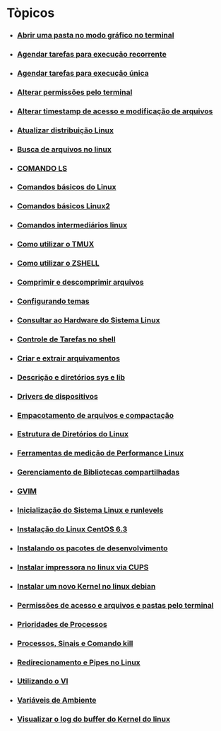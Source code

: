 # Tòpicos

* ### <a href="linux/OPENDIR.md" target="_self">Abrir uma pasta no modo gráfico no terminal</a>

* ### <a href="linux/AGENDARTAREFAS.md" target="_self">Agendar tarefas para execução recorrente</a>


* ### <a href="linux/AGENDARTAREFAS2.md" target="_self">Agendar tarefas para execução única</a>


* ### <a href="linux/ALTER-PERMISSAO.md" target="_self">Alterar permissões pelo terminal</a>

* ### <a href="linux/ALTERTIMESTAMP.md" target="_self">Alterar timestamp de acesso e modificação de arquivos</a>

* ### <a href="linux/UPDATE-DIST.md" target="_self">Atualizar distribuição Linux</a>

* ### <a href="linux/SEARCH-FILES.md " target="_self">Busca de arquivos no linux</a>

* ### <a href="linux/LS.md" target="_self">COMANDO LS</a>

* ### <a href="linux/COMANDOS-BASIC.md" target="_self">Comandos básicos do Linux</a>

* ### <a href="linux/COMANDOS-BASIC2.md" target="_self">Comandos básicos Linux2</a>

* ### <a href="linux/INTERMEDIARIO.md" target="_self">Comandos intermediários linux</a>

* ### <a href="linux/TMUX.md" target="_self">Como utilizar o TMUX</a>

* ### <a href="linux/ZSHELL.md" target="_self">Como utilizar o ZSHELL</a>
* ### <a href="linux/COMPRIMIR.md" target="_self">Comprimir e descomprimir arquivos</a>

* ### <a href="linux/THEMES.md" target="_self">Configurando temas</a>

* ### <a href="linux/HARDWARE.md" target="_self">Consultar ao Hardware do Sistema Linux</a>

* ### <a href="linux/SHELL-TAREF.md" target="_self">Controle de Tarefas no shell</a>

* ### <a href="linux/EXTRAIR.md" target="_self">Criar e extrair arquivamentos</a>

* ### <a href="linux/SYS-LIB.MD" target="_self">Descrição e diretórios sys e lib</a>

* ### <a href="linux/DRIVERS.md" target="_self">Drivers de dispositivos</a>

* ### <a href="linux/EMPACOTAMENTO.md" target="_self">Empacotamento de arquivos e compactação</a>

* ### <a href="linux/ESTRUTURA.md" target="_self">Estrutura de Diretórios do Linux</a>

* ### <a href="linux/MEDIÇÃO-PER.md" target="_self">Ferramentas de medição de Performance Linux</a>

* ### <a href="linux/BIBLIOTECAS.md" target="_self">Gerenciamento de Bibliotecas compartilhadas</a>

* ### <a href="linux/GVIM.md" target="_self">GVIM</a>

* ### <a href="linux/RUNLEVELS.md" target="_self">Inicialização do Sistema Linux e runlevels</a>

* ### <a href="linux/CENTOS.md" target="_self">Instalação do Linux CentOS 6.3</a>

* ### <a href="linux/PACOTES-DEV.md" target="_self">Instalando os pacotes de desenvolvimento</a>

* ### <a href="linux/IMPRESSORA.md" target="_self">Instalar impressora no linux via CUPS</a>

* ### <a href="linux/NEW-KERNEL.md" target="_self">Instalar um novo Kernel no linux debian</a>

* ### <a href="linux/PERMISSAO-ACESS.Md" target="_self">Permissões de acesso e arquivos e pastas pelo terminal</a>

* ### <a href="linux/PRIOR-PROC.md" target="_self">Prioridades de Processos</a>

* ### <a href="linux/PROC-SING-KILL.md" target="_self">Processos, Sinais e Comando kill</a>

* ### <a href="linux/PIPES-REDIRECT.md" target="_self">Redirecionamento e Pipes no Linux</a>

* ### <a href="linux/VI.md" target="_self">Utilizando o VI</a>

* ### <a href="linux/VARIAVEIS-AMBIENTE.MD" target="_self">Variáveis de Ambiente</a>

* ### <a href="linux/LOG-BUFFER.md" target="_self">Visualizar o log do buffer do Kernel do linux</a>

